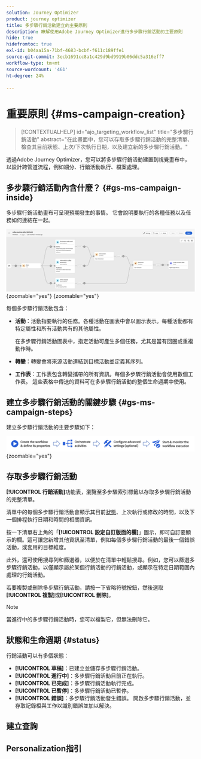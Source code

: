 ```yaml
---
solution: Journey Optimizer
product: journey optimizer
title: 多步驟行銷活動建立的主要原則
description: 瞭解使用Adobe Journey Optimizer進行多步驟行銷活動的主要原則
hide: true
hidefromtoc: true
exl-id: b04aa15a-71bf-4683-bcbf-f611c189ffe1
source-git-commit: 3ecb1691cc8a1c429d9bd9919b06ddc5a316eff7
workflow-type: tm+mt
source-wordcount: '461'
ht-degree: 24%

---
```


# 重要原則 {#ms-campaign-creation}

>[!CONTEXTUALHELP]
>id="ajo_targeting_workflow_list"
>title="多步驟行銷活動"
>abstract="在此畫面中，您可以存取多步驟行銷活動的完整清單、檢查其目前狀態、上次/下次執行日期，以及建立新的多步驟行銷活動。"

透過Adobe Journey Optimizer，您可以將多步驟行銷活動建置到視覺畫布中，以設計跨管道流程，例如細分、行銷活動執行、檔案處理。

## 多步驟行銷活動內含什麼？ {#gs-ms-campaign-inside}

多步驟行銷活動畫布可呈現預期發生的事情。 它會說明要執行的各種任務以及任務如何連結在一起。

![](assets/workflow-example.png){zoomable="yes"} {zoomable="yes"}

每個多步驟行銷活動包含：

* **活動**：活動指要執行的任務。各種活動在圖表中會以圖示表示。每種活動都有特定屬性和所有活動共有的其他屬性。

  在多步驟行銷活動圖表中，指定活動可產生多個任務，尤其是當有回圈或重複動作時。

* **轉變**：轉變會將來源活動連結到目標活動並定義其序列。

* **工作表**：工作表包含轉變攜帶的所有資訊。每個多步驟行銷活動會使用數個工作表。 這些表格中傳送的資料可在多步驟行銷活動的整個生命週期中使用。

## 建立多步驟行銷活動的關鍵步驟 {#gs-ms-campaign-steps}

建立多步驟行銷活動的主要步驟如下：

![](assets/workflow-creation-process.png){zoomable="yes"}

## 存取多步驟行銷活動

**[!UICONTROL 行銷活動]**&#x200B;功能表，瀏覽至多步驟索引標籤以存取多步驟行銷活動的完整清單。

清單中的每個多步驟行銷活動會顯示其目前[狀態](#status)、上次執行或修改的時間，以及下一個排程執行日期和時間的相關資訊。

按一下清單右上角的「**[!UICONTROL 設定自訂版面的欄]**」圖示，即可自訂要顯示的欄。這可讓您新增其他資訊至清單，例如每個多步驟行銷活動的最後一個錯誤活動，或套用的目標維度。

此外，還可使用搜尋列和篩選器，以便於在清單中輕鬆搜尋。例如，您可以篩選多步驟行銷活動，以僅顯示屬於某個行銷活動的行銷活動，或顯示在特定日期範圍內處理的行銷活動。

若要複製或刪除多步驟行銷活動，請按一下省略符號按鈕，然後選取&#x200B;**[!UICONTROL 複製]**&#x200B;或&#x200B;**[!UICONTROL 刪除]**。

>[!NOTE]
>
>當進行中的多步驟行銷活動時，您可以複製它，但無法刪除它。

## 狀態和生命週期 {#status}

行銷活動可以有多個狀態：

* **[!UICONTROL 草稿]**：已建立並儲存多步驟行銷活動。
* **[!UICONTROL 進行中]**：多步驟行銷活動目前正在執行。
* **[!UICONTROL 已完成]**：多步驟行銷活動執行完成。
* **[!UICONTROL 已暫停]**：多步驟行銷活動已暫停。
* **[!UICONTROL 錯誤]**：多步驟行銷活動發生錯誤。 開啟多步驟行銷活動，並存取記錄檔與工作以識別錯誤並加以解決。


## 建立查詢

## Personalization指引
